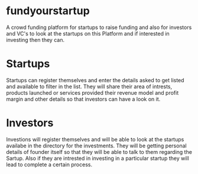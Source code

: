# fundyourstartup
A crowd funding platform for startups to raise funding and also for investors and VC's to look at the startups on this Platform and if interested in investing then they can.

# Startups
Startups can register themselves and enter the details asked to get listed and available to filter in the list. They will share their area of intrests, products launched or services provided their revenue model and profit margin and other details so that investors can have a look on it.

# Investors
Investions will register themselves and will be able to look at the startups availabe in the directory for the investments. They will be getting personal details of founder itself so that they will be able to talk to them regarding the Sartup. Also if they are intrested in investing in a particular startup they will lead to complete a certain process.

